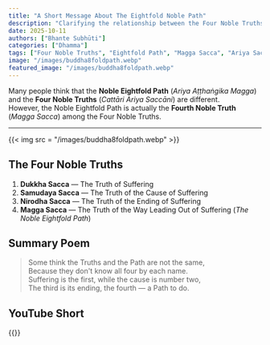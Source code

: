 ```yaml
---
title: "A Short Message About The Eightfold Noble Path"
description: "Clarifying the relationship between the Four Noble Truths and the Noble Eightfold Path."
date: 2025-10-11
authors: ["Bhante Subhūti"]
categories: ["Dhamma"]
tags: ["Four Noble Truths", "Eightfold Path", "Magga Sacca", "Ariya Sacca"]
image: "/images/buddha8foldpath.webp"
featured_image: "/images/buddha8foldpath.webp"
---
```



Many people think that the **Noble Eightfold Path** (*Ariya Aṭṭhaṅgika Magga*) and the **Four Noble Truths** (*Cattāri Ariya Saccāni*) are different.  
However, the Noble Eightfold Path is actually the **Fourth Noble Truth** (*Magga Sacca*) among the Four Noble Truths.  

---
{{< img src = "/images/buddha8foldpath.webp" >}}
## The Four Noble Truths

1. **Dukkha Sacca** — The Truth of Suffering  
2. **Samudaya Sacca** — The Truth of the Cause of Suffering  
3. **Nirodha Sacca** — The Truth of the Ending of Suffering  
4. **Magga Sacca** — The Truth of the Way Leading Out of Suffering (*The Noble Eightfold Path*)  

## Summary Poem
> Some think the Truths and the Path are not the same,  
> Because they don't know all four by each name.  
> Suffering is the first, while the cause is number two,  
> The third is its ending, the fourth — a Path to do.  

## YouTube Short
{{<youtube mSLaclIFhK0>}}
